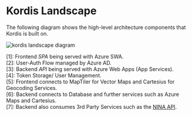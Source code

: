 # Kordis Landscape

The following diagram shows the high-level architecture components that Kordis
is built on.

![kordis landscape diagram](https://user-images.githubusercontent.com/13659466/226492980-53d7c18f-87b5-401b-8fc8-5384e369d525.png)

[1]: Frontend _SPA_ being served with Azure SWA.<br> [2]: User-Auth Flow managed
by Azure AD.<br> [3]: Backend _API_ being served with Azure Web Apps (App
Services).<br> [4]: Token Storage/ User Management.<br> [5]: Frontend connects
to MapTiler for Vector Maps and Cartesius for Geocoding Services.<br> [6]:
Backend connects to Database and further services such as Azure Maps and
Cartesius.<br> [7]: Backend also consumes 3rd Party Services such as the
[NINA API](https://nina.api.bund.dev/).<br>
